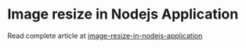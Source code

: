 # Image resize in Nodejs Application


Read complete article at [image-resize-in-nodejs-application](https://jsonworld.com/demo/how-to-resize-image-in-nodejs)
